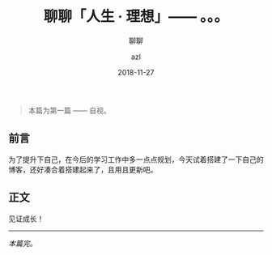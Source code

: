 ﻿---
layout:     post
title:      "聊聊「人生 · 理想」—— 。。。 "
subtitle:   "聊聊"
date:       2018-11-27
author:     "azl"
header-img: "img/post-bg-alitrip.jpg"
catalog: true
tags:
    - 随笔
---
> 本篇为第一篇 —— 自视。


## 前言

为了提升下自己，在今后的学习工作中多一点点规划，今天试着搭建了一下自己的博客，还好凑合着搭建起来了，且用且更新吧。


## 正文

见证成长！

---

*本篇完。*

